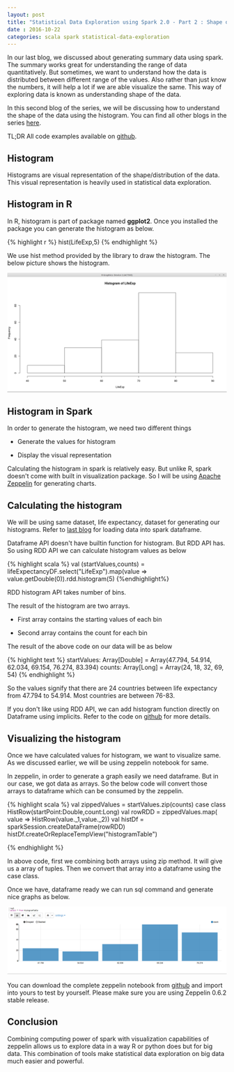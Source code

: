 ```yaml
---
layout: post
title: "Statistical Data Exploration using Spark 2.0 - Part 2 : Shape of Data with Histograms"
date : 2016-10-22
categories: scala spark statistical-data-exploration
---
```

In our last blog, we discussed about generating summary data using spark. The summary works great for understanding the range of data quantitatively. But sometimes, we want to understand how the data is distributed between different range of the values. Also rather than just know the numbers, it will help a lot if we are able visualize the same. This way of exploring data is known as understanding shape of the data. 

In this second blog of the series, we will be discussing how to understand the shape of the data using the histogram. You can find all other blogs in the series [here](/categories/statistical-data-exploration).

TL;DR All code examples available on [github](https://github.com/phatak-dev/Statistical-Data-Exploration-Using-Spark-2.0).

## Histogram

Histograms are visual representation of the shape/distribution of the data. This visual representation is heavily used in statistical data exploration. 

## Histogram in R

In R, histogram is part of package named **ggplot2**. Once you installed the package you can generate the histogram as below.

{% highlight r %}
  hist(LifeExp,5)
{% endhighlight %}

We use hist method provided by the library to draw the histogram. The below picture shows the histogram.

![Histogram in R](/images/histogram_in_r.png)

## Histogram in Spark

In order to generate the histogram, we need two different things

* Generate the values for histogram

* Display the visual representation

Calculating the histogram in spark is relatively easy. But unlike R, spark doesn't come with built in visualization package. So I will be using [Apache Zeppelin](https://zeppelin.apache.org/) for generating charts.

## Calculating the histogram

We will be using same dataset, life expectancy, dataset for generating our histograms. Refer to [last blog](/statistical-data-exploration-spark-part-1/) for loading data into spark dataframe.

Dataframe API doesn't have builtin function for histogram. But RDD API has. So using RDD API we can calculate histogram values as below

{% highlight scala %}
val (startValues,counts) = lifeExpectancyDF.select("LifeExp").map(value => value.getDouble(0)).rdd.histogram(5)
{%endhighlight%}

RDD histogram API takes number of bins.

The result of the histogram are two arrays. 

* First array contains the starting values of each bin

* Second array contains the count for each bin

The result of the above code on our data will be as below

{% highlight text %}
startValues: Array[Double] = Array(47.794, 54.914, 62.034, 69.154, 76.274, 83.394)
counts: Array[Long] = Array(24, 18, 32, 69, 54)
{% endhighlight %}

So the values signify that there are 24 countries between life expectancy from 47.794 to 54.914. Most countries are between 76-83.

If you don't like using RDD API, we can add histogram function directly on Dataframe using implicits. Refer to the code on [github](https://github.com/phatak-dev/Statistical-Data-Exploration-Using-Spark-2.0/blob/master/src/main/scala/com/madhukaraphatak/spark/dataexploration/CustomStatFunctions.scala) for more details.

## Visualizing the histogram

Once we have calculated values for histogram, we want to visualize same. As we discussed earlier, we will be using zeppelin notebook for same.

In zeppelin, in order to generate a graph easily we need dataframe. But in our case, we got data as arrays. So the below code will convert those arrays to dataframe which can be consumed by the zeppelin.

{% highlight scala %}
val zippedValues = startValues.zip(counts)
case class HistRow(startPoint:Double,count:Long)
val rowRDD = zippedValues.map( value => HistRow(value._1,value._2))
val histDf = sparkSession.createDataFrame(rowRDD)
histDf.createOrReplaceTempView("histogramTable")

{% endhighlight %}

In above code, first we combining both arrays using zip method. It will give us a array of tuples. Then we convert that array into a dataframe using the case class.

Once we have, dataframe ready we can run sql command and generate nice graphs as below.

![Histogram](/images/histogram_lifexp.png)

You can download the complete zeppelin notebook from [github](https://github.com/phatak-dev/Statistical-Data-Exploration-Using-Spark-2.0/blob/master/src/main/zeppelin/Shape%20of%20Data%20Histogram.json) and import into yours to test by yourself. Please make sure you are using Zeppelin 0.6.2 stable release.

## Conclusion

Combining computing power of spark with visualization capabilities of zeppelin allows us to explore data in a way R or python does but for big data. This combination of tools make statistical data exploration on big data much easier and powerful.
